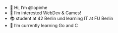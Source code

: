 - 👋 Hi, I’m @lopinhe
- 👀 I’m interested WebDev & Games!
- 📚 student at 42 Berlin und learning IT at FU Berlin
- 🌱 I’m currently learning Go and C


<!---
lopinhe/lopinhe is a ✨ special ✨ repository because its `README.md` (this file) appears on your GitHub profile.
You can click the Preview link to take a look at your changes.
--->
